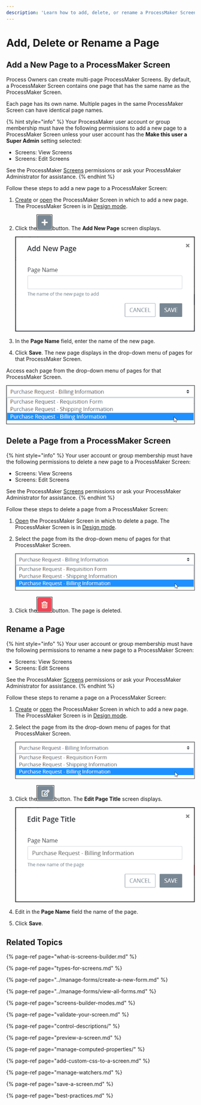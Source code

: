 ```yaml
---
description: 'Learn how to add, delete, or rename a ProcessMaker Screen page.'
---
```


# Add, Delete or Rename a Page

## Add a New Page to a ProcessMaker Screen

Process Owners can create multi-page ProcessMaker Screens. By default, a ProcessMaker Screen contains one page that has the same name as the ProcessMaker Screen.

Each page has its own name. Multiple pages in the same ProcessMaker Screen can have identical page names.

{% hint style="info" %}
Your ProcessMaker user account or group membership must have the following permissions to add a new page to a ProcessMaker Screen unless your user account has the **Make this user a Super Admin** setting selected:

* Screens: View Screens
* Screens: Edit Screens

See the ProcessMaker [Screens](../../../processmaker-administration/permission-descriptions-for-users-and-groups.md#screens) permissions or ask your ProcessMaker Administrator for assistance.
{% endhint %}

Follow these steps to add a new page to a ProcessMaker Screen:

1. [Create](../manage-forms/create-a-new-form.md) or [open](../manage-forms/view-all-forms.md) the ProcessMaker Screen in which to add a new page. The ProcessMaker Screen is in [Design mode](screens-builder-modes.md#editor-mode).
2. Click the![](../../../.gitbook/assets/add-page-button-screens-builder-processes.png)button. The **Add New Page** screen displays.  

   ![](../../../.gitbook/assets/add-new-page-screen-screens-editor-processes.png)

3. In the **Page Name** field, enter the name of the new page.
4. Click **Save**. The new page displays in the drop-down menu of pages for that ProcessMaker Screen.

Access each page from the drop-down menu of pages for that ProcessMaker Screen.

![Multiple pages in a ProcessMaker Screen](../../../.gitbook/assets/multiple-pages-in-screens-builder-processes.png)

## Delete a Page from a ProcessMaker Screen

{% hint style="info" %}
Your user account or group membership must have the following permissions to delete a new page to a ProcessMaker Screen:

* Screens: View Screens
* Screens: Edit Screens

See the ProcessMaker [Screens](../../../processmaker-administration/permission-descriptions-for-users-and-groups.md#screens) permissions or ask your ProcessMaker Administrator for assistance.
{% endhint %}

Follow these steps to delete a page from a ProcessMaker Screen:

1. [Open](../manage-forms/view-all-forms.md) the ProcessMaker Screen in which to delete a page. The ProcessMaker Screen is in [Design mode](screens-builder-modes.md#editor-mode).
2. Select the page from its the drop-down menu of pages for that ProcessMaker Screen.  

   ![](../../../.gitbook/assets/multiple-pages-in-screens-builder-processes.png)

3. Click the![](../../../.gitbook/assets/delete-screen-control-screens-builder-processes.png)button. The page is deleted.

## Rename a Page

{% hint style="info" %}
Your user account or group membership must have the following permissions to rename a new page to a ProcessMaker Screen:

* Screens: View Screens
* Screens: Edit Screens

See the ProcessMaker [Screens](../../../processmaker-administration/permission-descriptions-for-users-and-groups.md#screens) permissions or ask your ProcessMaker Administrator for assistance.
{% endhint %}

Follow these steps to rename a page on a ProcessMaker Screen:

1. [Create](../manage-forms/create-a-new-form.md) or [open](../manage-forms/view-all-forms.md) the ProcessMaker Screen in which to add a new page. The ProcessMaker Screen is in [Design mode](screens-builder-modes.md#editor-mode).
2. Select the page from its the drop-down menu of pages for that ProcessMaker Screen.  

   ![](../../../.gitbook/assets/multiple-pages-in-screens-builder-processes.png)

3. Click the![](../../../.gitbook/assets/edit-page-button-screens-builder-processes.png)button. The **Edit Page Title** screen displays.  

   ![](../../../.gitbook/assets/edit-page-title-screen-screens-builder-processes.png)

4. Edit in the **Page Name** field the name of the page.
5. Click **Save**.

## Related Topics

{% page-ref page="what-is-screens-builder.md" %}

{% page-ref page="types-for-screens.md" %}

{% page-ref page="../manage-forms/create-a-new-form.md" %}

{% page-ref page="../manage-forms/view-all-forms.md" %}

{% page-ref page="screens-builder-modes.md" %}

{% page-ref page="validate-your-screen.md" %}

{% page-ref page="control-descriptions/" %}

{% page-ref page="preview-a-screen.md" %}

{% page-ref page="manage-computed-properties/" %}

{% page-ref page="add-custom-css-to-a-screen.md" %}

{% page-ref page="manage-watchers.md" %}

{% page-ref page="save-a-screen.md" %}

{% page-ref page="best-practices.md" %}

